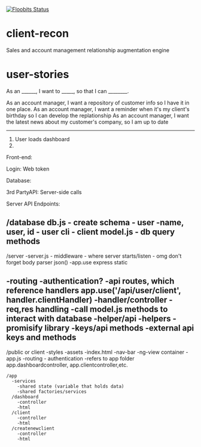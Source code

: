 [![Floobits Status](https://floobits.com/urbantumbleweed/client-recon.svg)](https://floobits.com/urbantumbleweed/client-recon/redirect)

# client-recon
Sales and account management relationship augmentation engine

# user-stories

As an ______, I want to _____, so that I can ________.

As an account manager, I want a repository of customer info so I have it in one place.
As an account manager, I want a reminder when it's my client's birthday so I can develop the replationship
As an account manager, I want the latest news about
my customer's company, so I am up to date


----------------
 1. User loads dashboard
 2. 
 

Front-end:


Login:
Web token


Database:

3rd PartyAPI:
Server-side calls

Server API Endpoints:

/database
  db.js
    - create schema
      - user
        -name, user, id
      - user cli
      - client
  model.js
    - db query methods
---------------------------------------------------
/server
  -server.js 
    - middleware
    - where server starts/listen
    - omg don't forget body parser json()
    -app.use express static

  -routing
    -authentication?
    -api routes, which reference handlers
      app.use('/api/user/client', handler.clientHandler)
  -handler/controller
    -req,res handling
      -call model.js methods to interact with database
      -helper/api
  -helpers
    -promisify library
  -keys/api methods
    -external api keys and methods
---------------------------------------------------
  /public or client
    -styles
    -assets
    -index.html
      -nav-bar
      -ng-view container
    -app.js
      -routing - authentication
        -refers to app folder app.dashboardcontroller, app.clientcontroller,etc.

    /app
      -services
        -shared state (variable that holds data)
        -shared factories/services
      /dashboard
        -controller
        -html
      /client
        -controller
        -html
      /createnewclient
        -controller
        -html
    
    




